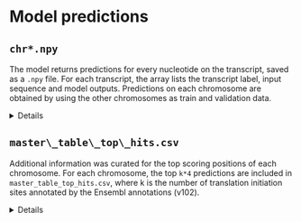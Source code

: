 # Model predictions

## `chr*.npy`
 
The model returns predictions for every nucleotide on the transcript, saved as a `.npy` file. For each transcript, the array lists the transcript label, input sequence and model outputs. Predictions on each chromosome are obtained by using the other chromosomes as train and validation data.
 
<details> 
 
--- 
``` 
>>> results = np.load('results.npy', allow_pickle=True) 
>>> results[0] 
array(['>ENST00000410304', 
       array([3, 1, 2, 1, 0, 2, 2, 3, 2, 2, 0, 1, 0, 2, 2, 0, 2, 1, 2, 1, 3, 0, 
              0, 2, 0, 2, 3, 2, 2, 2, 0, 0, 1, 2, 1, 1, 3, 1, 2, 1, 3, 0, 1, 2, 
              1, 2, 0, 3, 0, 0, 3, 2, 1, 0, 0, 3, 2, 0, 3, 3, 3, 1, 2, 0, 3, 3, 
              2, 2, 1, 0, 3, 1, 1, 0, 3, 1, 0, 1, 0, 0, 1, 0, 0, 1, 1, 3, 3, 0, 
              1, 3, 3, 3, 3, 3, 0, 0, 0, 1, 3])                                , 
       array([2.3891837e-09, 7.0824785e-07, 8.3791534e-09, 4.3269135e-09, 
              4.9220684e-08, 1.5315813e-10, 7.0196869e-08, 2.4103475e-10, 
              4.5873511e-10, 1.4299616e-10, 6.1071654e-09, 1.9664975e-08, 
              2.9255699e-07, 4.7719610e-08, 7.7600065e-10, 9.2305236e-10, 
              3.3297397e-07, 3.5771163e-07, 4.1942007e-05, 4.5123262e-08, 
              1.2450059e-09, 9.2165324e-11, 3.6457399e-09, 8.8559119e-08, 
              9.2133210e-05, 1.7473910e-09, 4.0608841e-09, 2.9064828e-12, 
              1.9478179e-08, 9.0584736e-12, 1.7068935e-05, 2.8910944e-07, 
              3.5740332e-08, 3.3406838e-10, 5.7711222e-08, 5.0289093e-09, 
              7.4243858e-12, 2.2184177e-09, 5.2881451e-06, 6.1195571e-10, 
              1.4648888e-10, 1.4948037e-07, 2.3879443e-07, 1.6367457e-08, 
              1.9375465e-08, 3.3595885e-08, 4.1618881e-10, 6.3614699e-12, 
              4.1953702e-10, 1.3611480e-08, 2.0185058e-09, 8.1397658e-08, 
              2.3339116e-07, 4.8850779e-08, 1.6549968e-12, 1.2499275e-11, 
              8.3455109e-10, 1.5468280e-12, 3.5863316e-08, 1.2135585e-09, 
              4.4234839e-14, 2.0041482e-11, 4.0546926e-09, 4.8796110e-12, 
              3.4575018e-13, 5.0659910e-10, 3.2857072e-13, 2.3365734e-09, 
              8.3198276e-10, 2.9397595e-10, 3.3731489e-08, 9.1637538e-11, 
              1.0781720e-09, 1.0790679e-11, 4.8457072e-10, 4.6192927e-10, 
              4.9371015e-12, 2.8158498e-13, 2.9590792e-09, 4.3507330e-07, 
              5.7654831e-10, 2.4951474e-09, 4.6289192e-12, 1.5421598e-02, 
              1.0270607e-11, 1.1841109e-09, 7.9038587e-10, 6.5511790e-10, 
              6.0892291e-13, 1.6157842e-11, 6.9130129e-10, 4.5778301e-11, 
              2.1682500e-03, 2.3315516e-09, 2.2578116e-11], dtype=float32)], 
      dtype=object) 
 
``` 
--- 
  
 </details> 



## `master\_table\_top\_hits.csv`

Additional information was curated for the top scoring positions of each chromosome. For each chromosome, the top `k*4` predictions are included in `master_table_top_hits.csv`, where k is the number of translation initiation sites annotated by the Ensembl annotations (v102).

<details>

| **Column name**    | **Definition**                                                                                                                          |
| :----------------- | :-------------------------------------------------------------------------------------------------------------------------------------- |
| tr\_idx            | Index of the transcript in the data array (data/GRCh38p13)                                                                              |
| pos\_idx           | Index of nucleotide position as given for a given transcript in the data array (data/GRCh38p13)                                         |
| tr\_ID             | Ensembl Identifier for the transcript                                                                                                   |
| pos\_on\_tr        | Nucleotide position on the transcript (1-based coordinate)                                                                              |
| output             | Model probability output                                                                                                                |
| target             | (boolean) Ensembl TIS Annotation                                                                                                        |
| gene\_ID           | Ensembl Identifier of the Gene                                                                                                          |
| strand             | Strand on which the gene is present                                                                                                     |
| en\_tr\_type       | GENCODE tags on transcript biotype (see https://www.gencodegenes.org/pages/biotypes.html)                                               |
| en\_tags           | GENCODE tags on TIS annotation (see https://www.gencodegenes.org/pages/tags.html)                                                       |
| en\_tr\_support    | Transcript support level (see www.ensembl.org/info/genome/genebuild/transcript\_quality\_tags.html)                                     |
| tr\_len            | Transcript length                                                                                                                       |
| output\_rank       | Rank of output w.r.t. all outputs on the chromosome, lower rank denotes higher model probability                                        |
| top\_k             | (boolean) The prediction is in the top k probabilities on the chromosome (k: \# Ensembl TIS annotations)                                |
| TIS\_on\_tr        | (boolean) Number of potential TISs on the transcript, assuming all positions listed in the table are positive                           |
| tr\_has\_target    | (boolean) Whether the transcript has a TIS as annotated by Ensembl (see target)                                                         |
| dist\_from\_target | Distance to the annotated TIS, when present                                                                                             |
| frame\_wrt\_target | Reading frame w.r.t. the annotated TIS, when present                                                                                    |
| prot               | Resulting protein sequence resulting from translation starting at this position                                                         |
| prot\_len          | Length of resulting protein sequence                                                                                                    |
| prot\_id           | Protein ID of resulting protein sequence (if match is found)                                                                            |
| prot\_id\_type     | Type of resulting protein (only for TISs annotated by Ensembl)                                                                          |
| is\_target\_prot   | (boolean) The resulting protein is or has an identical sequence to a protein annotated by Ensembl                                       |
| prot\_count        | The number of times this protein is present in this table.                                                                              |
| TIS\_loc           | TIS location w.r.t. annotated TIS (aTIS): aTIS, 5\_UTR, 3\_UTR, nontranslated region (NTR), in CDS of aTIS (in\_CDS)                    |
| R\_value\_Jurkat   | ~~R\_{\\text{LTM}} - R\_{\\text{CHX}}~~ values for PROTEOFORMER TIS calls on data: (https://www.ncbi.nlm.nih.gov/sra?term=SRP065022)    |
| R\_value\_HCT116   | ~~R\_{\\text{LTM}} - R\_{\\text{CHX}}~~ values for PROTEOFORMER TIS calls on data: (https://www.ncbi.nlm.nih.gov/sra/?term=SRP042937)   |
| chrom              | chromosome                                                                                                                              |
| bl\_uniprot\_id    | Uniprot ID from top BLAST search hit                                                                                                    |
| bl\_perc\_score    | Percentage overlap score returned by top BLAST search hit                                                                               |
| bl\_e\_val         | E value of top BLAST search hit                                                                                                         |

</details>
